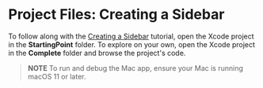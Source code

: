 # Project Files: Creating a Sidebar

To follow along with the [Creating a Sidebar](https://developer.apple.com/tutorials/mac-catalyst/creating-a-sidebar) tutorial, open the Xcode project in the **StartingPoint** folder. To explore on your own, open the Xcode project in the **Complete** folder and browse the project's code.

> **NOTE**
> To run and debug the Mac app, ensure your Mac is running macOS 11 or later.

